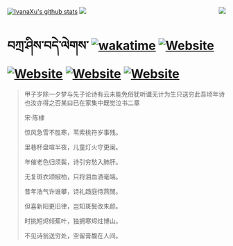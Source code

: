 [![IvanaXu's github stats](https://github-readme-stats.vercel.app/api?username=IvanaXu&theme=codeSTACKr)](https://github.com/anuraghazra/github-readme-stats)
<img align="right" src="https://github-readme-stats.vercel.app/api/top-langs/?username=IvanaXu&langs_count=8&theme=codeSTACKr" />
<img src="https://github-readme-stats.vercel.app/api/wakatime?username=IvanaXu&layout=compact&langs_count=8&theme=codeSTACKr&custom_title=Programming&nbsp;Times&nbsp;(Since&nbsp;Jul.29.2021)&range=all_time" />
# བཀྲ་ཤིས་བདེ་ལེགས་	[![wakatime](https://wakatime.com/badge/user/5043ee4a-e361-4607-9d47-d557f2005d05.svg)](https://wakatime.com/@5043ee4a-e361-4607-9d47-d557f2005d05)	[![Website](https://img.shields.io/website?label=tianchi&up_color=orange&up_message=IvanaXu&url=https%3A%2F%2Fshields.io)](https://tianchi.aliyun.com/home/science/scienceDetail?userId=1095279182618)	[![Website](https://img.shields.io/website?label=yuque&up_color=green&up_message=IvanaXu&url=https%3A%2F%2Fshields.io)](https://www.yuque.com/ivanaxu)	[![Website](https://img.shields.io/website?label=leetcode&up_color=yellow&up_message=IvanaXu&url=https%3A%2F%2Fshields.io)](https://leetcode.cn/u/ivanaxu)	[![Website](https://img.shields.io/website?label=aistudio&up_color=violet&up_message=IvanaXu&url=https%3A%2F%2Fshields.io)](https://aistudio.baidu.com/aistudio/personalcenter/thirdview/979775)
> 甲子岁除一夕梦与先子论诗有云未能免俗犹听谶无计为生只送穷此吾顷年诗也汝亦得之否某曰已在家集中既觉泣书二章
>
> 宋·陈棣
>
> 惊风急雪不胜寒，苇索桃符岁事残。
> 
> 里巷杯盘喧半夜，儿童灯火守更阑。
> 
> 年催老色归须鬓，诗引穷愁入肺肝。
> 
> 无复斑衣颂椒柏，只将泪血洒毫端。
> 
> 昔年浩气许谁攀，诗礼趋庭侍燕閒。
> 
> 但喜新阳更旧律，岂知斑鬓改朱颜。
> 
> 时挑短烬倾蕉叶，独拥寒烬炷博山。
> 
> 不见诗翁送穷处，空留膏馥在人间。
